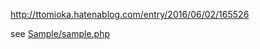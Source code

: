 http://ttomioka.hatenablog.com/entry/2016/06/02/165526


see [Sample/sample.php](./Sample/sample.php)
